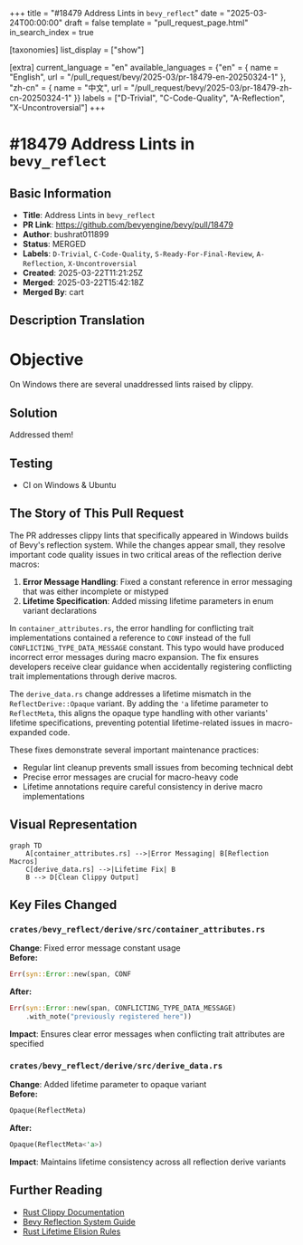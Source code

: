 +++
title = "#18479 Address Lints in `bevy_reflect`"
date = "2025-03-24T00:00:00"
draft = false
template = "pull_request_page.html"
in_search_index = true

[taxonomies]
list_display = ["show"]

[extra]
current_language = "en"
available_languages = {"en" = { name = "English", url = "/pull_request/bevy/2025-03/pr-18479-en-20250324-1" }, "zh-cn" = { name = "中文", url = "/pull_request/bevy/2025-03/pr-18479-zh-cn-20250324-1" }}
labels = ["D-Trivial", "C-Code-Quality", "A-Reflection", "X-Uncontroversial"]
+++

# #18479 Address Lints in `bevy_reflect`

## Basic Information
- **Title**: Address Lints in `bevy_reflect`
- **PR Link**: https://github.com/bevyengine/bevy/pull/18479
- **Author**: bushrat011899
- **Status**: MERGED
- **Labels**: `D-Trivial`, `C-Code-Quality`, `S-Ready-For-Final-Review`, `A-Reflection`, `X-Uncontroversial`
- **Created**: 2025-03-22T11:21:25Z
- **Merged**: 2025-03-22T15:42:18Z
- **Merged By**: cart

## Description Translation
# Objective

On Windows there are several unaddressed lints raised by clippy.

## Solution

Addressed them!

## Testing

- CI on Windows & Ubuntu

## The Story of This Pull Request

The PR addresses clippy lints that specifically appeared in Windows builds of Bevy's reflection system. While the changes appear small, they resolve important code quality issues in two critical areas of the reflection derive macros:

1. **Error Message Handling**: Fixed a constant reference in error messaging that was either incomplete or mistyped
2. **Lifetime Specification**: Added missing lifetime parameters in enum variant declarations

In `container_attributes.rs`, the error handling for conflicting trait implementations contained a reference to `CONF` instead of the full `CONFLICTING_TYPE_DATA_MESSAGE` constant. This typo would have produced incorrect error messages during macro expansion. The fix ensures developers receive clear guidance when accidentally registering conflicting trait implementations through derive macros.

The `derive_data.rs` change addresses a lifetime mismatch in the `ReflectDerive::Opaque` variant. By adding the `'a` lifetime parameter to `ReflectMeta`, this aligns the opaque type handling with other variants' lifetime specifications, preventing potential lifetime-related issues in macro-expanded code.

These fixes demonstrate several important maintenance practices:
- Regular lint cleanup prevents small issues from becoming technical debt
- Precise error messages are crucial for macro-heavy code
- Lifetime annotations require careful consistency in derive macro implementations

## Visual Representation

```mermaid
graph TD
    A[container_attributes.rs] -->|Error Messaging| B[Reflection Macros]
    C[derive_data.rs] -->|Lifetime Fix| B
    B --> D[Clean Clippy Output]
```

## Key Files Changed

### `crates/bevy_reflect/derive/src/container_attributes.rs`
**Change**: Fixed error message constant usage  
**Before:**
```rust
Err(syn::Error::new(span, CONF
```
**After:**
```rust
Err(syn::Error::new(span, CONFLICTING_TYPE_DATA_MESSAGE)
    .with_note("previously registered here"))
```
**Impact**: Ensures clear error messages when conflicting trait attributes are specified

### `crates/bevy_reflect/derive/src/derive_data.rs`
**Change**: Added lifetime parameter to opaque variant  
**Before:**
```rust
Opaque(ReflectMeta)
```
**After:**
```rust
Opaque(ReflectMeta<'a>)
```
**Impact**: Maintains lifetime consistency across all reflection derive variants

## Further Reading
- [Rust Clippy Documentation](https://doc.rust-lang.org/clippy/)
- [Bevy Reflection System Guide](https://bevyengine.org/learn/book/reflection/)
- [Rust Lifetime Elision Rules](https://doc.rust-lang.org/nomicon/lifetime-elision.html)